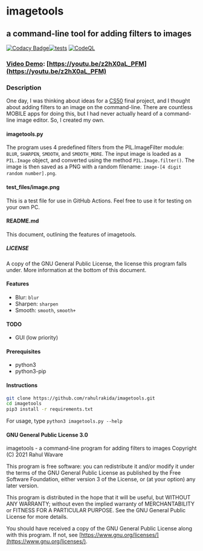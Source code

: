 # imagetools
## a command-line tool for adding filters to images
[![Codacy 
Badge](https://app.codacy.com/project/badge/Grade/c290e907e73a441dad0ef53ff10d1455)](https://www.codacy.com/gh/rahulrakida/imagetools/dashboard?utm_source=github.com&amp;utm_medium=referral&amp;utm_content=rahulrakida/imagetools&amp;utm_campaign=Badge_Grade)[![tests](https://github.com/rahulrakida/imagetools/actions/workflows/main.yml/badge.svg?branch=main)](https://github.com/rahulrakida/imagetools/actions/workflows/main.yml) 
[![CodeQL](https://github.com/rahulrakida/imagetools/actions/workflows/codeql-analysis.yml/badge.svg?branch=main)](https://github.com/rahulrakida/imagetools/actions/workflows/codeql-analysis.yml)
### [Video Demo](https://youtu.be/z2hX0aL_PFM): [https://youtu.be/z2hX0aL_PFM](https://youtu.be/z2hX0aL_PFM)
### Description

One day, I was thinking about ideas for a [CS50](https://cs50.harvard.edu/x/2021) final project, and I thought
about adding filters to an image on the command-line. There are countless MOBILE
apps for doing this, but I had never actually heard of a command-line image
editor. So, I created my own.

#### imagetools.py

The program uses 4 predefined filters from the PIL.ImageFilter module: `BLUR`,
`SHARPEN`, `SMOOTH`, and `SMOOTH_MORE`. The input image is loaded as a `PIL.Image`
object, and converted using the method `PIL.Image.filter()`. The image is then saved
as a PNG with a random filename: `image-[4 digit random number].png`.

#### test_files/image.png

This is a test file for use in GitHub Actions. 
Feel free to use it for testing on your own PC.

#### README.md

This document, outlining the features of imagetools.

##### LICENSE

A copy of the GNU General Public License, the license this program falls under.
More information at the bottom of this document.

#### Features
-   Blur: `blur`
-   Sharpen: `sharpen`
-   Smooth: `smooth`, `smooth+`

#### TODO
-   GUI (low priority)

#### Prerequisites
-   python3
-   python3-pip

#### Instructions

```bash
git clone https://github.com/rahulrakida/imagetools.git
cd imagetools
pip3 install -r requirements.txt
```

For usage, type `python3 imagetools.py --help`

#### GNU General Public License 3.0

imagetools - a command-line program for adding filters to images
Copyright (C) 2021 Rahul Wavare

This program is free software: you can redistribute it and/or modify
it under the terms of the GNU General Public License as published by
the Free Software Foundation, either version 3 of the License, or
(at your option) any later version.

This program is distributed in the hope that it will be useful,
but WITHOUT ANY WARRANTY; without even the implied warranty of
MERCHANTABILITY or FITNESS FOR A PARTICULAR PURPOSE.  See the
GNU General Public License for more details.

You should have received a copy of the GNU General Public License
along with this program.  If not, see [https://www.gnu.org/licenses/](https://www.gnu.org/licenses/).

